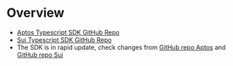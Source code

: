 # Overview

* [Aptos Typescript SDK GitHub Repo](https://github.com/AnimeSwap/v1-sdk)
* [Sui Typescript SDK GitHub Repo](https://github.com/AnimeSwap/sui-v1-sdk)
* The SDK is in rapid update, check changes from [GitHub repo Aptos](https://github.com/AnimeSwap/v1-sdk) and [GitHub repo Sui](https://github.com/AnimeSwap/sui-v1-sdk)
